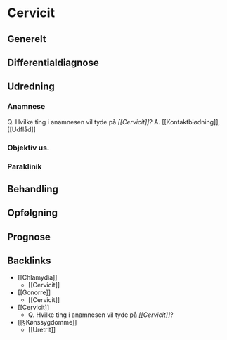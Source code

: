 # Cervicit
## Generelt


## Differentialdiagnose


## Udredning
### Anamnese
Q. Hvilke ting i anamnesen vil tyde på *[[Cervicit]]*? 
A. [[Kontaktblødning]], [[Udflåd]]

### Objektiv us.

### Paraklinik

## Behandling


## Opfølgning


## Prognose
 
## Backlinks
* [[Chlamydia]]
	* [[Cervicit]]
* [[Gonorre]]
	* [[Cervicit]]
* [[Cervicit]]
	* Q. Hvilke ting i anamnesen vil tyde på *[[Cervicit]]*? 
* [[§Kønssygdomme]]
	* [[Uretrit]]

<!-- #anki/tag/med/GP #anki/deck/Medicine #anki/tag/med/Derma -->

<!-- {BearID:837C8715-4978-454E-9915-CEF0650AC640-97624-0000B35D8B9B1545} -->
